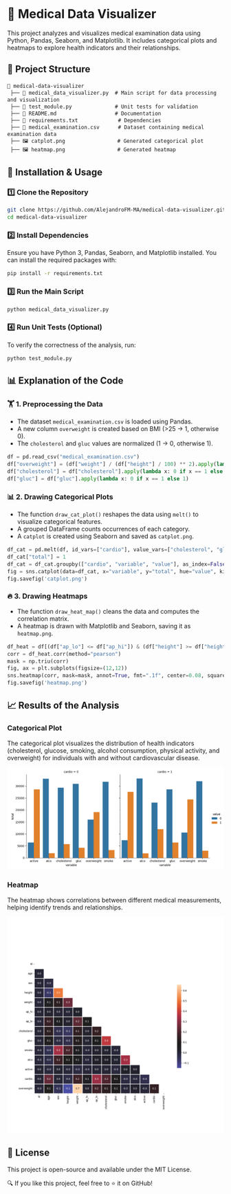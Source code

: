 # 🏥 Medical Data Visualizer

This project analyzes and visualizes medical examination data using Python, Pandas, Seaborn, and Matplotlib. It includes categorical plots and heatmaps to explore health indicators and their relationships.

## 📂 Project Structure

```
📂 medical-data-visualizer
 ├── 📄 medical_data_visualizer.py  # Main script for data processing and visualization
 ├── 📄 test_module.py              # Unit tests for validation
 ├── 📄 README.md                   # Documentation
 ├── 📄 requirements.txt             # Dependencies
 ├── 📄 medical_examination.csv      # Dataset containing medical examination data
 ├── 🖼️ catplot.png                 # Generated categorical plot
 ├── 🖼️ heatmap.png                 # Generated heatmap
```

## 🚀 Installation & Usage

### 1️⃣ Clone the Repository

```sh
git clone https://github.com/AlejandroFM-MA/medical-data-visualizer.git
cd medical-data-visualizer
```

### 2️⃣ Install Dependencies

Ensure you have Python 3, Pandas, Seaborn, and Matplotlib installed. You can install the required packages with:

```sh
pip install -r requirements.txt
```

### 3️⃣ Run the Main Script

```sh
python medical_data_visualizer.py
```

### 4️⃣ Run Unit Tests (Optional)

To verify the correctness of the analysis, run:

```sh
python test_module.py
```

## 📊 Explanation of the Code

### 🏋️ 1. Preprocessing the Data
- The dataset `medical_examination.csv` is loaded using Pandas.
- A new column `overweight` is created based on BMI (>25 → 1, otherwise 0).
- The `cholesterol` and `gluc` values are normalized (1 → 0, otherwise 1).

```python
df = pd.read_csv("medical_examination.csv")
df["overweight"] = (df["weight"] / (df["height"] / 100) ** 2).apply(lambda x: 1 if x > 25 else 0)
df["cholesterol"] = df["cholesterol"].apply(lambda x: 0 if x == 1 else 1)
df["gluc"] = df["gluc"].apply(lambda x: 0 if x == 1 else 1)
```

### 📊 2. Drawing Categorical Plots
- The function `draw_cat_plot()` reshapes the data using `melt()` to visualize categorical features.
- A grouped DataFrame counts occurrences of each category.
- A `catplot` is created using Seaborn and saved as `catplot.png`.

```python
df_cat = pd.melt(df, id_vars=["cardio"], value_vars=["cholesterol", "gluc", "smoke", "alco", "active", "overweight"])
df_cat["total"] = 1
df_cat = df_cat.groupby(["cardio", "variable", "value"], as_index=False).count()
fig = sns.catplot(data=df_cat, x="variable", y="total", hue="value", kind="bar", col="cardio").fig
fig.savefig('catplot.png')
```

### 🔥 3. Drawing Heatmaps
- The function `draw_heat_map()` cleans the data and computes the correlation matrix.
- A heatmap is drawn with Matplotlib and Seaborn, saving it as `heatmap.png`.

```python
df_heat = df[(df["ap_lo"] <= df["ap_hi"]) & (df["height"] >= df["height"].quantile(0.025)) & (df["height"] <= df["height"].quantile(0.975)) & (df["weight"] >= df["weight"].quantile(0.025)) & (df["weight"] <= df["weight"].quantile(0.975))]
corr = df_heat.corr(method="pearson")
mask = np.triu(corr)
fig, ax = plt.subplots(figsize=(12,12))
sns.heatmap(corr, mask=mask, annot=True, fmt=".1f", center=0.08, square=True, linewidths=1, cbar_kws={"shrink": 0.5})
fig.savefig('heatmap.png')
```

## 📈 Results of the Analysis

### Categorical Plot
The categorical plot visualizes the distribution of health indicators (cholesterol, glucose, smoking, alcohol consumption, physical activity, and overweight) for individuals with and without cardiovascular disease.

![Categorical Plot](catplot.png)

### Heatmap
The heatmap shows correlations between different medical measurements, helping identify trends and relationships.

![Heatmap](heatmap.png)

## 📜 License
This project is open-source and available under the MIT License.

🔍 If you like this project, feel free to ⭐ it on GitHub!

